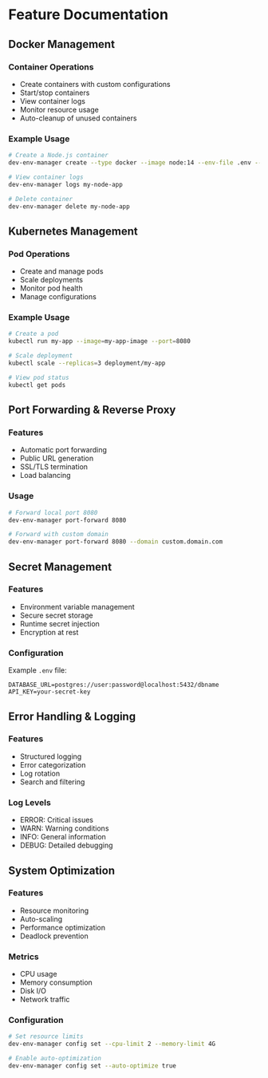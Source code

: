 # Feature Documentation

## Docker Management

### Container Operations
- Create containers with custom configurations
- Start/stop containers
- View container logs
- Monitor resource usage
- Auto-cleanup of unused containers

### Example Usage
```bash
# Create a Node.js container
dev-env-manager create --type docker --image node:14 --env-file .env --name my-node-app

# View container logs
dev-env-manager logs my-node-app

# Delete container
dev-env-manager delete my-node-app
```

## Kubernetes Management

### Pod Operations
- Create and manage pods
- Scale deployments
- Monitor pod health
- Manage configurations

### Example Usage
```bash
# Create a pod
kubectl run my-app --image=my-app-image --port=8080

# Scale deployment
kubectl scale --replicas=3 deployment/my-app

# View pod status
kubectl get pods
```

## Port Forwarding & Reverse Proxy

### Features
- Automatic port forwarding
- Public URL generation
- SSL/TLS termination
- Load balancing

### Usage
```bash
# Forward local port 8080
dev-env-manager port-forward 8080

# Forward with custom domain
dev-env-manager port-forward 8080 --domain custom.domain.com
```

## Secret Management

### Features
- Environment variable management
- Secure secret storage
- Runtime secret injection
- Encryption at rest

### Configuration
Example `.env` file:
```dotenv
DATABASE_URL=postgres://user:password@localhost:5432/dbname
API_KEY=your-secret-key
```

## Error Handling & Logging

### Features
- Structured logging
- Error categorization
- Log rotation
- Search and filtering

### Log Levels
- ERROR: Critical issues
- WARN: Warning conditions
- INFO: General information
- DEBUG: Detailed debugging

## System Optimization

### Features
- Resource monitoring
- Auto-scaling
- Performance optimization
- Deadlock prevention

### Metrics
- CPU usage
- Memory consumption
- Disk I/O
- Network traffic

### Configuration
```bash
# Set resource limits
dev-env-manager config set --cpu-limit 2 --memory-limit 4G

# Enable auto-optimization
dev-env-manager config set --auto-optimize true
```
